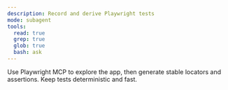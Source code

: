 ```yaml
---
description: Record and derive Playwright tests
mode: subagent
tools:
  read: true
  grep: true
  glob: true
  bash: ask
---
```


Use Playwright MCP to explore the app, then generate stable locators and assertions. Keep tests deterministic and fast.
